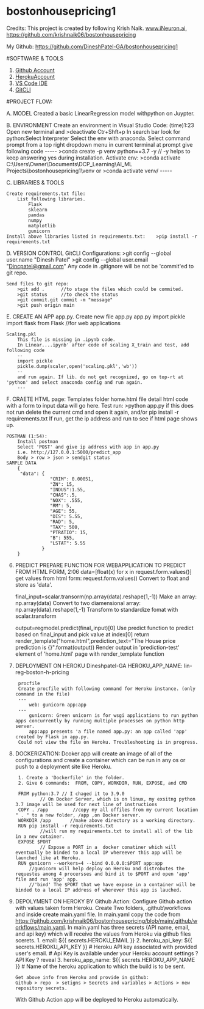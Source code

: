 # bostonhousepricing1
Credits:    This project is created by following Krish Naik.
             www.iNeuron.ai, https://github.com/krishnaik06/bostonhousepricing

My Github:   https://github.com/DineshPatel-GA/bostonhousepricing1

#SOFTWARE & TOOLS
1. [Github Account](https://github.com)
2. [HerokuAccount](https://www.heroku.com)
3. [VS Code IDE](https://code.visualstudio.com)
4. [GitCLI](https://git-scm.com/download/win)

#PROJECT FLOW:

A. MODEL
    Created a basic LinearRegression model withpython on Juypter.

B. ENVIRONMENT
    Create an environment in Visual Studio Code: (time)1:23
        Open new terminal and >deactivate
        Ctr+Shft+p
            In search bar look for python:Select Interpreter
                Select the env with anaconda.
        Select command prompt from a top right dropdown menu in current terminal
        at prompt give following code
        -----
        >conda create -p venv python==3.7 -y  // -y helps to keep answering yes during installation.
        Activate env:
        >conda activate C:\Users\Owner\Documents\DCP_Learning\AI_ML Projects\bostonhousepricing1\venv
        or
        >conda activate venv/
        -----

C. LIBRARIES & TOOLS

    Create requirements.txt file:
        List following libraries.
            Flask
            sklearn
            pandas
            numpy
            matplotlib
            gunicorn
    Install above libraries listed in requirements.txt:    >pip install -r requirements.txt

D. VERSION CONTROL
    GitCLI Configurations:
        >git config --global user.name "Dinesh Patel"
        >git config --global user.email "Dincpatel@gmail.com"
    Any code in .gitignore will be not be 'commit'ed to git repo.

    Send files to git repo:
        >git add .      //to stage the files which could be commited.
        >git status     //to check the status
        >git commit.git commit -m "message"
        >git push origin main 

E. CREATE AN APP
        app.py. Create new file app.py
        app.py
            import pickle
            import flask from Flask //for web applications

    Scaling.pkl
        This file is missing in .ipynb code.
        In Linear....ipynb' after code of scaling X_train and test, add following code
        --
        import pickle
        pickle.dump(scaler,open('scaling.pkl','wb'))
        --
        and run again. If lib. do not get recognized, go on top-rt at 'python' and select anaconda config and run again.
        ---
F. CRAETE HTML page:
        Templates folder
            home.html file detail html code with a form to input data will go here.
        Test run:
            >python app.py
            if this does not run delete the current cmd and open it again, and/or pip install -r requirements.txt
            If run, get the ip address and run to see if html page shows up.

    POSTMAN (1:54):
        Install postman
        Select 'POST' and give ip address with app in app.py
        i.e. http://127.0.0.1:5000/predict_app
        Body > row > json > sendgit status
    SAMPLE DATA
        {
         "data": {
                    "CRIM": 0.00051,
                    "ZN": 15,
                    "INDUS":1.55,
                    "CHAS":.5,
                    "NOX": .555,
                    "RM": 5,
                    "AGE": 55,
                    "DIS": 5.55,
                    "RAD": 5,
                    "TAX": 500,
                    "PTRATIO": 15,
                    "B": 555,
                    "LSTAT": 5.55
                 }
        }

6. PREDICT
   PREPARE FUNCTION FOR WEBAPPLICATION TO PREDICT FROM HTML FORM, 2:06
    data=[float(x) for x in request.form.values()]
        get values from html form: request.form.values()
        Convert to float and store as 'data'.
    
    final_input=scalar.transorm(np.array(data).reshape(1,-1))
        Make an array: np.array(data)
        Convert to two diamensional array: np.array(data).reshape(1,-1)
        Transform to standardize fomat with scalar.transform
    
    output=regmodel.predict(final_input)[0]
        Use predict function to predict based on final_input and pick value at index[0]
    return render_template("home.html",prediction_text="The House price prediction is {}".format(output))
        Render output in 'prediction-test' element of 'home.html' page with render_template function
        
7. DEPLOYMENT ON HEROKU
        Dineshpatel-GA
        HEROKU_APP_NAME: lin-reg-boston-h-pricing

        procfile
        Create procfile with following command for Heroku instance. (only command in the file) 
        ---
            web: gunicorn app:app
        ---
            gunicorn: Green unicorn is for wsgi applications to run python apps concurrently by running multiple processes on python http server.
            app:app presents 'a file named app.py: an app called 'app' created by Flask in app.py.
        Could not view the file on Heroku. Troubleshooting is in progress.

8. DOCKERIZATION:
        Dcoker app will create an image of all of the configurations and create a container which can be run in any os or push to a deployment site like Heroku.
        
        1. Create a 'Dockerfile' in the folder.
        2. Give 6 commands:  FROM, COPY, WORKDIR, RUN, EXPOSE, and CMD

        FROM python:3.7 // I chaged it to 3.9.0
                // On Docker Server, which is on linux, my exsitng python 3.7 image will be used for next line of instructions
        COPY . /app         //copy my all offiles from my current location " . " to a new folder, /app ,on Docker server. 
        WORKDIR /app       //make above directory as a working directory.
        RUN pip install -r requirements.txt     
                //will run my requirements.txt to install all of the lib in a new cotainer.
        EXPOSE $PORT                            
                // Expose a PORT in a  docker conatiner which will eventually be binded to a local IP whereever this app will be launched like at Heroku.
        RUN gunicorn --workers=4 --bind 0.0.0.0:$PORT app:app   
            //gunicorn will help deploy on Heroku and distrobutes the requestes among 4 procersses and bind it to $PORT and open 'app' file and run 'app' app.
            //'bind' The $PORT that we have expose in a container will be binded to a local IP address of wherever this app is lauched.

9.  DEPOLYMENT ON HEROKY BY Github Action:
        Configure Github action with values taken form Heroku.
        Create Two folders, 
        .github\workflows and inside create 
            main.yaml file.
        In main.yaml copy the code from 
            https://github.com/krishnaik06/bostonhousepricing/blob/main/.github/workflows/main.yaml.
        In main.yaml has three secrets (API name, email, and api key) which will receive the values from Heroku via github files scerets.
         1.  email: ${{ secrets.HEROKU_EMAIL }}
         2.  heroku_api_key: ${{ secrets.HEROKU_API_KEY }}
                # Heroku API key associated with provided user's email.
                # Api Key is available under your Heroku account settings ? API Key ? reveal
        3.   heroku_app_name: ${{ secrets.HEROKU_APP_NAME }}
                # Name of the heroku application to which the build is to be sent.
          
        Get above info from Heroku and provide in github:
        Github > repo  > setigns > Secrets and variables > Actions > new repository secrets.
       
    With Github Action app will be deployed to Heroku automatically.
            




